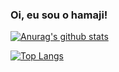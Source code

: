 ### Oi, eu sou o hamaji!

[![Anurag's github stats](https://github-readme-stats.vercel.app/api?username=mhamaji)](https://github.com/anuraghazra/github-readme-stats)

[![Top Langs](https://github-readme-stats.vercel.app/api/top-langs/?username=mhamaji)](https://github.com/anuraghazra/github-readme-stats)